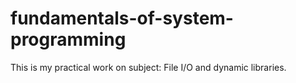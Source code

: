 # fundamentals-of-system-programming
This is my practical work on subject: File I/O and dynamic libraries.
